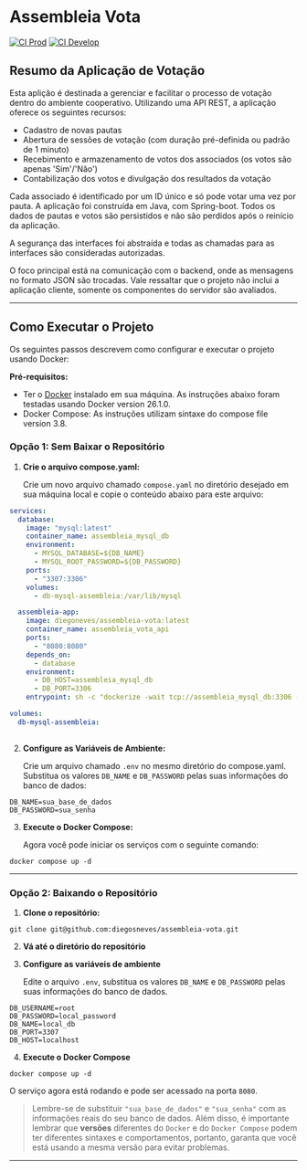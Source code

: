 # Assembleia Vota

[![CI Prod](https://github.com/diegosneves/assembleia-vota/actions/workflows/ci-prod.yaml/badge.svg)](https://github.com/diegosneves/assembleia-vota/actions/workflows/ci-prod.yaml) [![CI Develop](https://github.com/diegosneves/assembleia-vota/actions/workflows/ci-develop.yaml/badge.svg)](https://github.com/diegosneves/assembleia-vota/actions/workflows/ci-develop.yaml)
## Resumo da Aplicação de Votação

Esta aplição é destinada a gerenciar e facilitar o processo de votação dentro do ambiente cooperativo. Utilizando uma API REST, a aplicação oferece os seguintes recursos:

- Cadastro de novas pautas
- Abertura de sessões de votação (com duração pré-definida ou padrão de 1 minuto)
- Recebimento e armazenamento de votos dos associados (os votos são apenas 'Sim'/'Não')
- Contabilização dos votos e divulgação dos resultados da votação

Cada associado é identificado por um ID único e só pode votar uma vez por pauta. A aplicação foi construída em Java, com Spring-boot. Todos os dados de pautas e votos são persistidos e não são perdidos após o reinício da aplicação.

A segurança das interfaces foi abstraída e todas as chamadas para as interfaces são consideradas autorizadas.

O foco principal está na comunicação com o backend, onde as mensagens no formato JSON são trocadas. Vale ressaltar que o projeto não inclui a aplicação cliente, somente os componentes do servidor são avaliados.

---

## Como Executar o Projeto

Os seguintes passos descrevem como configurar e executar o projeto usando Docker:

**Pré-requisitos:** 
- Ter o [Docker](https://www.docker.com/products/docker-desktop) instalado em sua máquina. As instruções abaixo foram testadas usando Docker version 26.1.0.
- Docker Compose: As instruções utilizam sintaxe do compose file version 3.8.

### Opção 1: Sem Baixar o Repositório

1. **Crie o arquivo compose.yaml:**

    Crie um novo arquivo chamado `compose.yaml` no diretório desejado em sua máquina local e copie o conteúdo abaixo para este arquivo:
```yaml
services:
  database:
    image: "mysql:latest"
    container_name: assembleia_mysql_db
    environment:
      - MYSQL_DATABASE=${DB_NAME}
      - MYSQL_ROOT_PASSWORD=${DB_PASSWORD}
    ports:
      - "3307:3306"
    volumes:
      - db-mysql-assembleia:/var/lib/mysql

  assembleia-app:
    image: diegoneves/assembleia-vota:latest
    container_name: assembleia_vota_api
    ports:
      - "8080:8080"
    depends_on:
      - database
    environment:
      - DB_HOST=assembleia_mysql_db
      - DB_PORT=3306
    entrypoint: sh -c "dockerize -wait tcp://assembleia_mysql_db:3306 -timeout 60s && java -jar target/assembleia-vota.jar"

volumes:
  db-mysql-assembleia:
    
```

2. **Configure as Variáveis de Ambiente:**

   Crie um arquivo chamado `.env` no mesmo diretório do compose.yaml. Substitua os valores `DB_NAME` e `DB_PASSWORD` pelas suas informações do banco de dados:

```dotenv
DB_NAME=sua_base_de_dados
DB_PASSWORD=sua_senha
```

3. **Execute o Docker Compose:**

   Agora você pode iniciar os serviços com o seguinte comando:

```shell
docker compose up -d
```
---

### Opção 2: Baixando o Repositório

1. **Clone o repositório:**
```shell
git clone git@github.com:diegosneves/assembleia-vota.git
```

2. **Vá até o diretório do repositório**

3. **Configure as variáveis de ambiente**

    Edite o arquivo `.env`, substitua os valores `DB_NAME` e `DB_PASSWORD` pelas suas informações do banco de dados.
```dotenv
DB_USERNAME=root
DB_PASSWORD=local_password
DB_NAME=local_db
DB_PORT=3307
DB_HOST=localhost
```
4. **Execute o Docker Compose**

```shell
docker compose up -d
```

O serviço agora está rodando e pode ser acessado na porta `8080`.

> Lembre-se de substituir `"sua_base_de_dados"` e `"sua_senha"` com as informações reais do seu banco de dados. Além disso, é importante lembrar que **versões** diferentes do `Docker` e do `Docker Compose` podem ter diferentes sintaxes e comportamentos, portanto, garanta que você está usando a mesma versão para evitar problemas.

---
